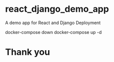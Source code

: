 # react_django_demo_app
A demo app for React and Django Deployment

docker-compose down
docker-compose up -d
# Thank you
